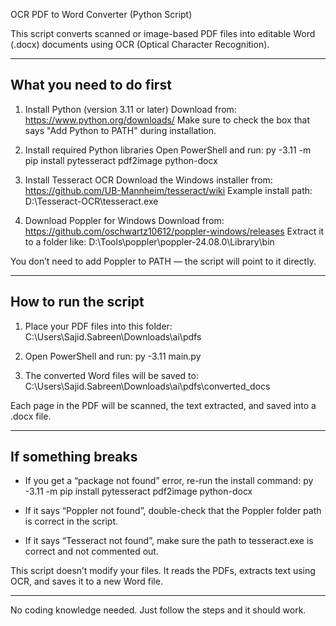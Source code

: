 OCR PDF to Word Converter (Python Script)

This script converts scanned or image-based PDF files into editable Word (.docx) documents using OCR (Optical Character Recognition).

--------------------
What you need to do first
--------------------

1. Install Python (version 3.11 or later)
   Download from: https://www.python.org/downloads/
   Make sure to check the box that says "Add Python to PATH" during installation.

2. Install required Python libraries
   Open PowerShell and run:
   py -3.11 -m pip install pytesseract pdf2image python-docx

3. Install Tesseract OCR
   Download the Windows installer from:
   https://github.com/UB-Mannheim/tesseract/wiki
   Example install path: D:\Tesseract-OCR\tesseract.exe

4. Download Poppler for Windows
   Download from: https://github.com/oschwartz10612/poppler-windows/releases
   Extract it to a folder like:
   D:\Tools\poppler\poppler-24.08.0\Library\bin

You don’t need to add Poppler to PATH — the script will point to it directly.

--------------------
How to run the script
--------------------

1. Place your PDF files into this folder:
   C:\Users\Sajid.Sabreen\Downloads\ai\pdfs

2. Open PowerShell and run:
   py -3.11 main.py

3. The converted Word files will be saved to:
   C:\Users\Sajid.Sabreen\Downloads\ai\pdfs\converted_docs

Each page in the PDF will be scanned, the text extracted, and saved into a .docx file.

--------------------
If something breaks
--------------------

- If you get a “package not found” error, re-run the install command:
  py -3.11 -m pip install pytesseract pdf2image python-docx

- If it says “Poppler not found”, double-check that the Poppler folder path is correct in the script.

- If it says “Tesseract not found”, make sure the path to tesseract.exe is correct and not commented out.

This script doesn’t modify your files. It reads the PDFs, extracts text using OCR, and saves it to a new Word file.

--------------------
No coding knowledge needed. Just follow the steps and it should work.
